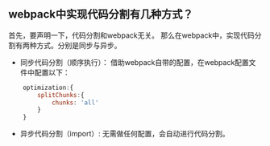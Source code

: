## webpack中实现代码分割有几种方式？
首先，要声明一下，代码分割和webpack无关。
那么在webpack中，实现代码分割有两种方式。分别是同步与异步。
- 同步代码分割（顺序执行）：
借助webpack自带的配置，在webpack配置文件中配置以下：
```js
    optimization:{
        splitChunks:{
            chunks: 'all'
        }
    }
```
- 异步代码分割（import）:
无需做任何配置，会自动进行代码分割。
